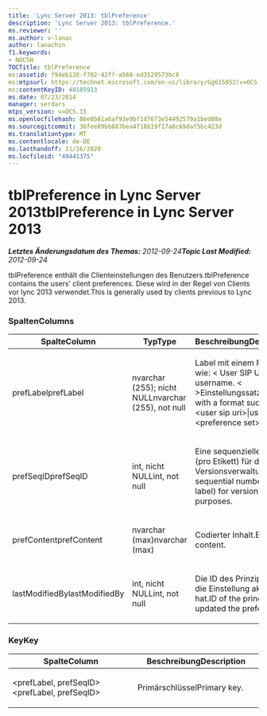 ```yaml
---
title: 'Lync Server 2013: tblPreference'
description: 'Lync Server 2013: tblPreference.'
ms.reviewer: ''
ms.author: v-lanac
author: lanachin
f1.keywords:
- NOCSH
TOCTitle: tblPreference
ms:assetid: f94eb128-f782-42ff-a568-ed3529573bc8
ms:mtpsurl: https://technet.microsoft.com/en-us/library/Gg615052(v=OCS.15)
ms:contentKeyID: 48185913
ms.date: 07/23/2014
manager: serdars
mtps_version: v=OCS.15
ms.openlocfilehash: 86e8b81a6af93e9bf1d7673e54492579a1bed08e
ms.sourcegitcommit: 36fee89bb887bea4f18b19f17a8c69daf5bc423d
ms.translationtype: MT
ms.contentlocale: de-DE
ms.lasthandoff: 11/26/2020
ms.locfileid: "49441375"
---
```

# <a name="tblpreference-in-lync-server-2013"></a><span data-ttu-id="4af6d-103">tblPreference in Lync Server 2013</span><span class="sxs-lookup"><span data-stu-id="4af6d-103">tblPreference in Lync Server 2013</span></span>

<div data-xmlns="http://www.w3.org/1999/xhtml">

<div class="topic" data-xmlns="http://www.w3.org/1999/xhtml" data-msxsl="urn:schemas-microsoft-com:xslt" data-cs="https://msdn.microsoft.com/">

<div data-asp="https://msdn2.microsoft.com/asp">



</div>

<div id="mainSection">

<div id="mainBody"><span data-ttu-id="4af6d-104">

<span> </span></span><span class="sxs-lookup"><span data-stu-id="4af6d-104">

<span> </span></span></span>

<span data-ttu-id="4af6d-105">_**Letztes Änderungsdatum des Themas:** 2012-09-24_</span><span class="sxs-lookup"><span data-stu-id="4af6d-105">_**Topic Last Modified:** 2012-09-24_</span></span>

<span data-ttu-id="4af6d-106">tblPreference enthält die Clienteinstellungen des Benutzers.</span><span class="sxs-lookup"><span data-stu-id="4af6d-106">tblPreference contains the users’ client preferences.</span></span> <span data-ttu-id="4af6d-107">Diese wird in der Regel von Clients vor lync 2013 verwendet.</span><span class="sxs-lookup"><span data-stu-id="4af6d-107">This is generally used by clients previous to Lync 2013.</span></span>

### <a name="columns"></a><span data-ttu-id="4af6d-108">Spalten</span><span class="sxs-lookup"><span data-stu-id="4af6d-108">Columns</span></span>

<table>
<colgroup>
<col style="width: 33%" />
<col style="width: 33%" />
<col style="width: 33%" />
</colgroup>
<thead>
<tr class="header">
<th><span data-ttu-id="4af6d-109">Spalte</span><span class="sxs-lookup"><span data-stu-id="4af6d-109">Column</span></span></th>
<th><span data-ttu-id="4af6d-110">Typ</span><span class="sxs-lookup"><span data-stu-id="4af6d-110">Type</span></span></th>
<th><span data-ttu-id="4af6d-111">Beschreibung</span><span class="sxs-lookup"><span data-stu-id="4af6d-111">Description</span></span></th>
</tr>
</thead>
<tbody>
<tr class="odd">
<td><p><span data-ttu-id="4af6d-112">prefLabel</span><span class="sxs-lookup"><span data-stu-id="4af6d-112">prefLabel</span></span></p></td>
<td><p><span data-ttu-id="4af6d-113">nvarchar (255); nicht NULL</span><span class="sxs-lookup"><span data-stu-id="4af6d-113">nvarchar (255), not null</span></span></p></td>
<td><p><span data-ttu-id="4af6d-114">Label mit einem Format wie: &lt; User SIP URI &gt; | username. &lt; &gt;Einstellungssatz</span><span class="sxs-lookup"><span data-stu-id="4af6d-114">Label with a format such as: &lt;user sip uri&gt;|username.&lt;preference set&gt;.</span></span></p></td>
</tr>
<tr class="even">
<td><p><span data-ttu-id="4af6d-115">prefSeqID</span><span class="sxs-lookup"><span data-stu-id="4af6d-115">prefSeqID</span></span></p></td>
<td><p><span data-ttu-id="4af6d-116">int, nicht NULL</span><span class="sxs-lookup"><span data-stu-id="4af6d-116">int, not null</span></span></p></td>
<td><p><span data-ttu-id="4af6d-117">Eine sequenzielle Zahl (pro Etikett) für die Versionsverwaltung</span><span class="sxs-lookup"><span data-stu-id="4af6d-117">A sequential number (per label) for versioning purposes.</span></span></p></td>
</tr>
<tr class="odd">
<td><p><span data-ttu-id="4af6d-118">prefContent</span><span class="sxs-lookup"><span data-stu-id="4af6d-118">prefContent</span></span></p></td>
<td><p><span data-ttu-id="4af6d-119">nvarchar (max)</span><span class="sxs-lookup"><span data-stu-id="4af6d-119">nvarchar (max)</span></span></p></td>
<td><p><span data-ttu-id="4af6d-120">Codierter Inhalt.</span><span class="sxs-lookup"><span data-stu-id="4af6d-120">Encoded content.</span></span></p></td>
</tr>
<tr class="even">
<td><p><span data-ttu-id="4af6d-121">lastModifiedBy</span><span class="sxs-lookup"><span data-stu-id="4af6d-121">lastModifiedBy</span></span></p></td>
<td><p><span data-ttu-id="4af6d-122">int, nicht NULL</span><span class="sxs-lookup"><span data-stu-id="4af6d-122">int, not null</span></span></p></td>
<td><p><span data-ttu-id="4af6d-123">Die ID des Prinzipals, der die Einstellung aktualisiert hat.</span><span class="sxs-lookup"><span data-stu-id="4af6d-123">ID of the principal that updated the preference.</span></span></p></td>
</tr>
</tbody>
</table>


### <a name="key"></a><span data-ttu-id="4af6d-124">Key</span><span class="sxs-lookup"><span data-stu-id="4af6d-124">Key</span></span>

<table>
<colgroup>
<col style="width: 50%" />
<col style="width: 50%" />
</colgroup>
<thead>
<tr class="header">
<th><span data-ttu-id="4af6d-125">Spalte</span><span class="sxs-lookup"><span data-stu-id="4af6d-125">Column</span></span></th>
<th><span data-ttu-id="4af6d-126">Beschreibung</span><span class="sxs-lookup"><span data-stu-id="4af6d-126">Description</span></span></th>
</tr>
</thead>
<tbody>
<tr class="odd">
<td><p><span data-ttu-id="4af6d-127">&lt;prefLabel, prefSeqID&gt;</span><span class="sxs-lookup"><span data-stu-id="4af6d-127">&lt;prefLabel, prefSeqID&gt;</span></span></p></td>
<td><p><span data-ttu-id="4af6d-128">Primärschlüssel</span><span class="sxs-lookup"><span data-stu-id="4af6d-128">Primary key.</span></span></p></td>
</tr>
</tbody>
</table><span data-ttu-id="4af6d-129">


</div>

<span> </span>

</div>

</div>

</span><span class="sxs-lookup"><span data-stu-id="4af6d-129">


</div>

<span> </span>

</div>

</div>

</span></span></div>

